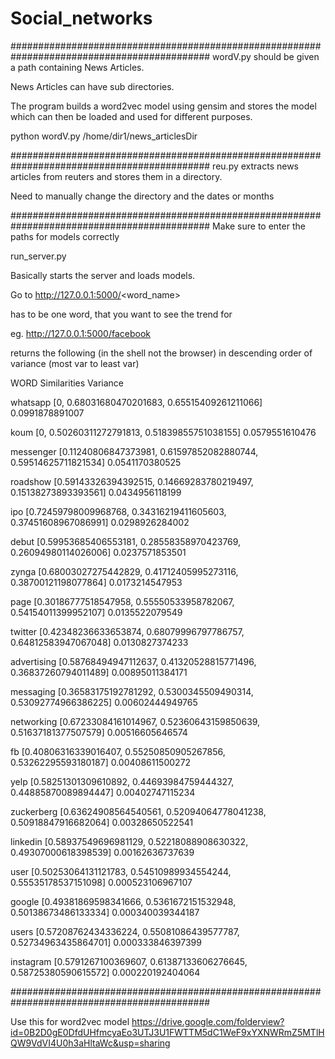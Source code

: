 # Social_networks

############################################################################################
wordV.py should be given a path containing News Articles.

News Articles can have sub directories.

The program builds a word2vec model using gensim and stores the model which can then be loaded and used for different purposes.

python wordV.py /home/dir1/news_articlesDir

############################################################################################
reu.py extracts news articles from reuters and stores them in a directory.

Need to manually change the directory and the dates or months

############################################################################################
Make sure to enter the paths for models correctly

run_server.py 

Basically starts the server and loads models.

Go to  http://127.0.0.1:5000/<word_name>

<word-name> has to be one word, that you want to see the trend for

eg.  http://127.0.0.1:5000/facebook

returns the following (in the shell not the browser) in descending order of variance (most var to least var)


WORD      Similarities                                  Variance


whatsapp [0, 0.68031680470201683, 0.65515409261211066] 0.0991878891007


koum [0, 0.50260311272791813, 0.51839855751038155] 0.0579551610476


messenger [0.11240806847373981, 0.61597852082880744, 0.59514625711821534] 0.0541170380525


roadshow [0.59143326394392515, 0.14669283780219497, 0.15138273893393561] 0.0434956118199


ipo [0.72459798009968768, 0.34316219411605603, 0.37451608967086991] 0.0298926284002


debut [0.59953685406553181, 0.28558358970423769, 0.26094980114026006] 0.0237571853501


zynga [0.68003027275442829, 0.41712405995273116, 0.38700121198077864] 0.0173214547953


page [0.30186777518547958, 0.55550533958782067, 0.54154011399952107] 0.0135522079549


twitter [0.42348236633653874, 0.68079996797786757, 0.64812583947067048] 0.0130827374233


advertising [0.58768494947112637, 0.41320528815771496, 0.36837260794011489] 0.00895011384171


messaging [0.36583175192781292, 0.5300345509490314, 0.53092774966386225] 0.00602444949765


networking [0.67233084161014967, 0.52360643159850639, 0.51637181377507579] 0.00516605646574


fb [0.40806316339016407, 0.55250850905267856, 0.53262295593180187] 0.00408611500272


yelp [0.58251301309610892, 0.44693984759444327, 0.44885870089894447] 0.00402747115234


zuckerberg [0.63624908564540561, 0.52094064778041238, 0.50918847916682064] 0.00328650522541


linkedin [0.58937549696981129, 0.52218088908630322, 0.49307000618398539] 0.00162636737639


user [0.50253064131121783, 0.54510989934554244, 0.55535178537151098] 0.000523106967107


google [0.49381869598341666, 0.5361672151532948, 0.50138673486133334] 0.000340039344187


users [0.57208762434336224, 0.55081086439577787, 0.52734963435864701] 0.000333846397399


instagram [0.5791267100369607, 0.61387133606276645, 0.58725380590615572] 0.000220192404064


############################################################################################

Use this for word2vec model
https://drive.google.com/folderview?id=0B2D0gE0DfdUHfmcyaEo3UTJ3U1FWTTM5dC1WeF9xYXNWRmZ5MTlHQW9VdVI4U0h3aHltaWc&usp=sharing


